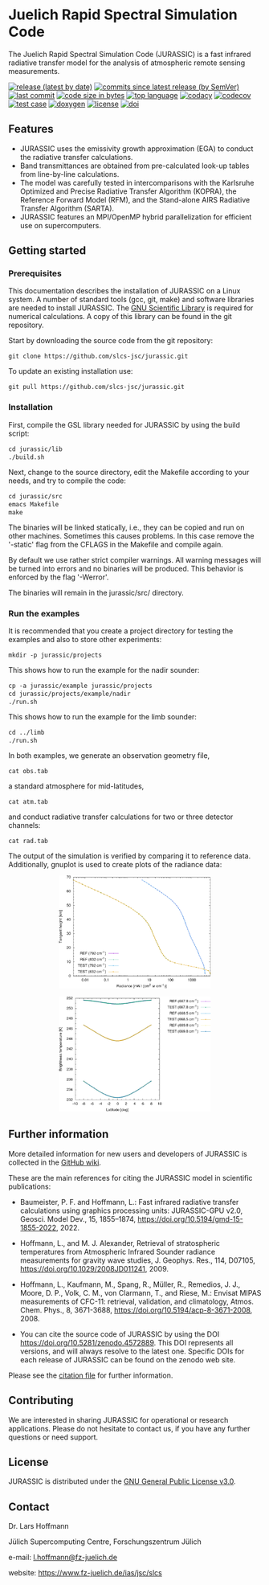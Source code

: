 # Juelich Rapid Spectral Simulation Code

The Juelich Rapid Spectral Simulation Code (JURASSIC) is a fast infrared radiative transfer model for the analysis of atmospheric remote sensing measurements.

[![release (latest by date)](https://img.shields.io/github/v/release/slcs-jsc/jurassic)](https://github.com/slcs-jsc/jurassic/releases)
[![commits since latest release (by SemVer)](https://img.shields.io/github/commits-since/slcs-jsc/jurassic/latest)](https://github.com/slcs-jsc/jurassic/commits/master)
[![last commit](https://img.shields.io/github/last-commit/slcs-jsc/jurassic.svg)](https://github.com/slcs-jsc/jurassic/commits/master)
[![code size in bytes](https://img.shields.io/github/languages/code-size/slcs-jsc/jurassic.svg)](https://github.com/slcs-jsc/jurassic/tree/master/src)
[![top language](https://img.shields.io/github/languages/top/slcs-jsc/jurassic.svg)](https://github.com/slcs-jsc/jurassic/tree/master/src)
[![codacy](https://api.codacy.com/project/badge/Grade/aaba414eaf9e4e6784f13458a285ec2f)](https://app.codacy.com/gh/slcs-jsc/jurassic?utm_source=github.com&utm_medium=referral&utm_content=slcs-jsc/jurassic&utm_campaign=Badge_Grade_Settings)
[![codecov](https://codecov.io/gh/slcs-jsc/jurassic/branch/master/graph/badge.svg?token=TYGWEJMOLI)](https://codecov.io/gh/slcs-jsc/jurassic)
[![test case](https://img.shields.io/github/workflow/status/slcs-jsc/jurassic/testcase?label=test%20case)](https://github.com/slcs-jsc/jurassic/actions)
[![doxygen](https://img.shields.io/github/workflow/status/slcs-jsc/jurassic/doxygen?label=doxygen)](https://slcs-jsc.github.io/jurassic)
[![license](https://img.shields.io/github/license/slcs-jsc/jurassic.svg)](https://github.com/slcs-jsc/jurassic/blob/master/COPYING)
[![doi](https://zenodo.org/badge/DOI/10.5281/zenodo.4572889.svg)](https://doi.org/10.5281/zenodo.4572889)

## Features

* JURASSIC uses the emissivity growth approximation (EGA) to conduct the radiative transfer calculations.
* Band transmittances are obtained from pre-calculated look-up tables from line-by-line calculations.
* The model was carefully tested in intercomparisons with the Karlsruhe Optimized and Precise Radiative Transfer Algorithm (KOPRA), the Reference Forward Model (RFM), and the Stand-alone AIRS Radiative Transfer Algorithm (SARTA).
* JURASSIC features an MPI/OpenMP hybrid parallelization for efficient use on supercomputers.

## Getting started

### Prerequisites

This documentation describes the installation of JURASSIC on a Linux system. A number of standard tools (gcc, git, make) and software libraries are needed to install JURASSIC. The [GNU Scientific Library](https://www.gnu.org/software/gsl) is required for numerical calculations. A copy of this library can be found in the git repository.

Start by downloading the source code from the git repository:

    git clone https://github.com/slcs-jsc/jurassic.git

To update an existing installation use:

    git pull https://github.com/slcs-jsc/jurassic.git

### Installation

First, compile the GSL library needed for JURASSIC by using the build script:

    cd jurassic/lib
    ./build.sh

Next, change to the source directory, edit the Makefile according to your needs, and try to compile the code:

    cd jurassic/src
    emacs Makefile
    make

The binaries will be linked statically, i.e., they can be copied and run on other machines. Sometimes this causes problems. In this case remove the '-static' flag from the CFLAGS in the Makefile and compile again.

By default we use rather strict compiler warnings. All warning messages will be turned into errors and no binaries will be produced. This behavior is enforced by the flag '-Werror'.

The binaries will remain in the jurassic/src/ directory.

### Run the examples

It is recommended that you create a project directory for testing the examples and also to store other experiments:

    mkdir -p jurassic/projects

This shows how to run the example for the nadir sounder:

    cp -a jurassic/example jurassic/projects
    cd jurassic/projects/example/nadir
    ./run.sh

This shows how to run the example for the limb sounder:

    cd ../limb
    ./run.sh

In both examples, we generate an observation geometry file,

    cat obs.tab

a standard atmosphere for mid-latitudes,

    cat atm.tab

and conduct radiative transfer calculations for two or three detector channels:

    cat rad.tab

The output of the simulation is verified by comparing it to reference data.
Additionally, gnuplot is used to create plots of the radiance data:

<p align="center"><img src="example/limb/plot_rad.png" width="60%"/></p>

<p align="center"><img src="example/nadir/plot_rad.png" width="60%"/></p>

## Further information

More detailed information for new users and developers of JURASSIC is collected in the [GitHub wiki](https://github.com/slcs-jsc/jurassic/wiki).

These are the main references for citing the JURASSIC model in scientific publications:

* Baumeister, P. F. and Hoffmann, L.: Fast infrared radiative transfer calculations using graphics processing units: JURASSIC-GPU v2.0, Geosci. Model Dev., 15, 1855–1874, https://doi.org/10.5194/gmd-15-1855-2022, 2022.

* Hoffmann, L., and M. J. Alexander, Retrieval of stratospheric temperatures from Atmospheric Infrared Sounder radiance measurements for gravity wave studies, J. Geophys. Res., 114, D07105, https://doi.org/10.1029/2008JD011241, 2009.

* Hoffmann, L., Kaufmann, M., Spang, R., Müller, R., Remedios, J. J., Moore, D. P., Volk, C. M., von Clarmann, T., and Riese, M.: Envisat MIPAS measurements of CFC-11: retrieval, validation, and climatology, Atmos. Chem. Phys., 8, 3671-3688, https://doi.org/10.5194/acp-8-3671-2008, 2008.

* You can cite the source code of JURASSIC by using the DOI https://doi.org/10.5281/zenodo.4572889. This DOI represents all versions, and will always resolve to the latest one. Specific DOIs for each release of JURASSIC can be found on the zenodo web site.

Please see the [citation file](https://github.com/slcs-jsc/jurassic/blob/master/CITATION.cff) for further information.

## Contributing

We are interested in sharing JURASSIC for operational or research applications. Please do not hesitate to contact us, if you have any further questions or need support.

## License

JURASSIC is distributed under the [GNU General Public License v3.0](https://github.com/slcs-jsc/jurassic/blob/master/COPYING).

## Contact

Dr. Lars Hoffmann

Jülich Supercomputing Centre, Forschungszentrum Jülich

e-mail: l.hoffmann@fz-juelich.de

website: https://www.fz-juelich.de/ias/jsc/slcs
